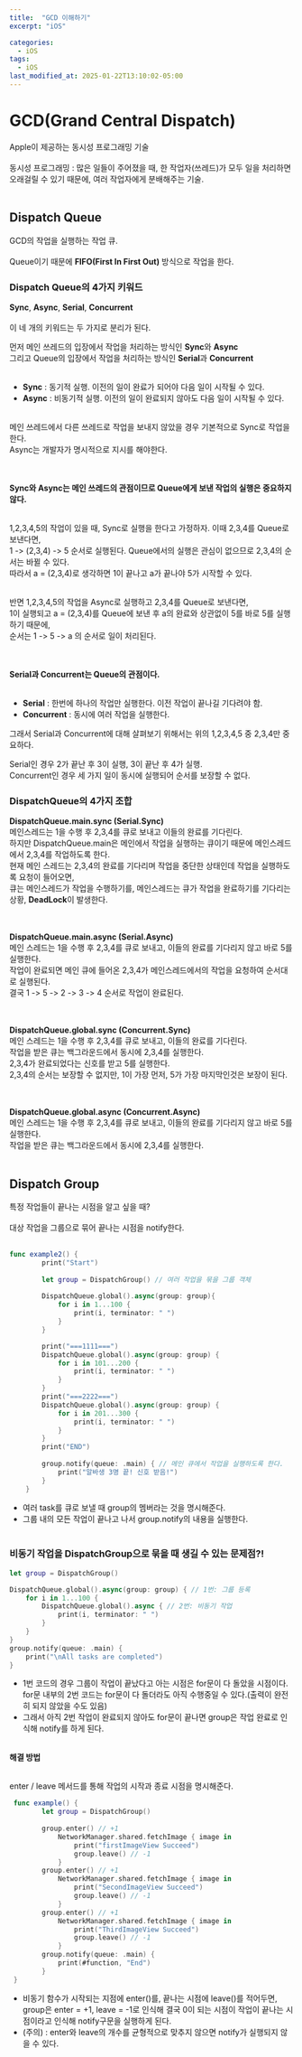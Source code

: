 ```yaml
---
title:  "GCD 이해하기"
excerpt: "iOS"

categories:
  - iOS
tags:
  - iOS
last_modified_at: 2025-01-22T13:10:02-05:00
---
```


# GCD(Grand Central Dispatch)
Apple이 제공하는 동시성 프로그래밍 기술<br>
<br>
동시성 프로그래밍 : 많은 일들이 주어졌을 때, 한 작업자(쓰레드)가 모두 일을 처리하면 오래걸릴 수 있기 때문에, 여러 작업자에게 분배해주는 기술.
<br><br>

## Dispatch Queue
GCD의 작업을 실행하는 작업 큐. <br><br>
Queue이기 때문에 **FIFO(First In First Out)** 방식으로 작업을 한다. <br>

### Dispatch Queue의 4가지 키워드
**Sync**, **Async**, **Serial**, **Concurrent**<br><br>
이 네 개의 키워드는 두 가지로 분리가 된다.<br>

먼저 메인 쓰레드의 입장에서 작업을 처리하는 방식인 **Sync**와 **Async**<br>
그리고 Queue의 입장에서 작업을 처리하는 방식인 **Serial**과 **Concurrent**<br>
<br>

- **Sync** : 동기적 실행. 이전의 일이 완료가 되어야 다음 일이 시작될 수 있다.
- **Async** : 비동기적 실행. 이전의 일이 완료되지 않아도 다음 일이 시작될 수 있다.
<br><br>

메인 쓰레드에서 다른 쓰레드로 작업을 보내지 않았을 경우 기본적으로 Sync로 작업을 한다.<br>
Async는 개발자가 명시적으로 지시를 해야한다.<br><br><br>

**Sync와 Async는 메인 쓰레드의 관점이므로 Queue에게 보낸 작업의 실행은 중요하지 않다.**<br><br>

1,2,3,4,5의 작업이 있을 때, Sync로 실행을 한다고 가정하자. 이때 2,3,4를 Queue로 보낸다면,<br>
1 -> (2,3,4) -> 5 순서로 실행된다. Queue에서의 실행은 관심이 없으므로 2,3,4의 순서는 바뀔 수 있다. <br>
따라서 a = (2,3,4)로 생각하면 1이 끝나고 a가 끝나야 5가 시작할 수 있다. <br><br>

반면 1,2,3,4,5의 작업을 Async로 실행하고 2,3,4를 Queue로 보낸다면, <br>
1이 실행되고 a = (2,3,4)를 Queue에 보낸 후 a의 완료와 상관없이 5를 바로 5를 실행하기 때문에, <br>
순서는 1 -> 5 -> a 의 순서로 일이 처리된다. <br><br><br>


**Serial과 Concurrent는 Queue의 관점이다.**<br><br>
- **Serial** : 한번에 하나의 작업만 실행한다. 이전 작업이 끝나길 기다려야 함.
- **Concurrent** : 동시에 여러 작업을 실행한다.

그래서 Serial과 Concurrent에 대해 살펴보기 위해서는 위의 1,2,3,4,5 중 2,3,4만 중요하다.<br>

Serial인 경우 2가 끝난 후 3이 실행, 3이 끝난 후 4가 실행.<br>
Concurrent인 경우 세 가지 일이 동시에 실행되어 순서를 보장할 수 없다.<br>

### DispatchQueue의 4가지 조합
**DispatchQueue.main.sync (Serial.Sync)**<br>
메인스레드는 1을 수행 후 2,3,4를 큐로 보내고 이들의 완료를 기다린다.<br>
하지만 DispatchQueue.main은 메인에서 작업을 실행하는 큐이기 때문에 메인스레드에서 2,3,4를 작업하도록 한다.<br>
현재 메인 스레드는 2,3,4의 완료를 기다리며 작업을 중단한 상태인데 작업을 실행하도록 요청이 들어오면,<br>
큐는 메인스레드가 작업을 수행하기를, 메인스레드는 큐가 작업을 완료하기를 기다리는 상황, **DeadLock**이 발생한다.<br><br><br>

**DispatchQueue.main.async (Serial.Async)**<br>
메인 스레드는 1을 수행 후 2,3,4를 큐로 보내고, 이들의 완료를 기다리지 않고 바로 5를 실행한다.<br>
작업이 완료되면 메인 큐에 들어온 2,3,4가 메인스레드에서의 작업을 요청하여 순서대로 실행된다. <br>
결국 1 -> 5 -> 2 -> 3 -> 4 순서로 작업이 완료된다. <br><br><br>

**DispatchQueue.global.sync (Concurrent.Sync)**<br>
메인 스레드는 1을 수행 후 2,3,4를 큐로 보내고, 이들의 완료를 기다린다.<br>
작업을 받은 큐는 백그라운드에서 동시에 2,3,4를 실행한다.<br>
2,3,4가 완료되었다는 신호를 받고 5를 실행한다.<br>
2,3,4의 순서는 보장할 수 없지만, 1이 가장 먼저, 5가 가장 마지막인것은 보장이 된다.<br><br><br>

**DispatchQueue.global.async (Concurrent.Async)**<br>
메인 스레드는 1을 수행 후 2,3,4를 큐로 보내고, 이들의 완료를 기다리지 않고 바로 5를 실행한다.<br>
작업을 받은 큐는 백그라운드에서 동시에 2,3,4를 실행한다.<br><br>


## Dispatch Group

특정 작업들이 끝나는 시점을 알고 싶을 때?<br><br>
대상 작업을 그룹으로 묶어 끝나는 시점을 notify한다.<br><br>

```swift
func example2() {
        print("Start")
        
        let group = DispatchGroup() // 여러 작업을 묶을 그룹 객체
        
        DispatchQueue.global().async(group: group){
            for i in 1...100 {
                print(i, terminator: " ")
            }
        }

        print("===1111===")
        DispatchQueue.global().async(group: group) {
            for i in 101...200 {
                print(i, terminator: " ")
            }
        }
        print("===2222===")
        DispatchQueue.global().async(group: group) {
            for i in 201...300 {
                print(i, terminator: " ")
            }
        }
        print("END")
        
        group.notify(queue: .main) { // 메인 큐에서 작업을 실행하도록 한다.
            print("알바생 3명 끝! 신호 받음!")
        }
    }
```
- 여러 task를 큐로 보낼 때 group의 멤버라는 것을 명시해준다.
- 그룹 내의 모든 작업이 끝나고 나서 group.notify의 내용을 실행한다.
<br><br>

### 비동기 작업을 DispatchGroup으로 묶을 때 생길 수 있는 문제점?!

```swift
let group = DispatchGroup()

DispatchQueue.global().async(group: group) { // 1번: 그룹 등록
    for i in 1...100 { 
        DispatchQueue.global().async { // 2번: 비동기 작업
            print(i, terminator: " ")
        }
    }
}
group.notify(queue: .main) {
    print("\nAll tasks are completed")
}
```
- 1번 코드의 경우 그룹이 작업이 끝났다고 아는 시점은 for문이 다 돌았을 시점이다. for문 내부의 2번 코드는 for문이 다 돌더라도 아직 수행중일 수 있다.(출력이 완전히 되지 않았을 수도 있음)
- 그래서 아직 2번 작업이 완료되지 않아도 for문이 끝나면 group은 작업 완료로 인식해 notify를 하게 된다. 
<br><br>

**해결 방법**<br><br>

enter / leave 메서드를 통해 작업의 시작과 종료 시점을 명시해준다. <br>

```swift
 func example() {
        let group = DispatchGroup()
        
        group.enter() // +1
            NetworkManager.shared.fetchImage { image in
                print("firstImageView Succeed")
                group.leave() // -1
            }
        group.enter() // +1
            NetworkManager.shared.fetchImage { image in
                print("SecondImageView Succeed")
                group.leave() // -1
            }
        group.enter() // +1
            NetworkManager.shared.fetchImage { image in
                print("ThirdImageView Succeed")
                group.leave() // -1
            }
        group.notify(queue: .main) {
            print(#function, "End")
        }
 }
```
- 비동기 함수가 시작되는 지점에 enter()를, 끝나는 시점에 leave()를 적어두면, group은 enter = +1, leave = -1로 인식해 결국 0이 되는 시점이 작업이 끝나는 시점이라고 인식해 notify구문을 실행하게 된다.
- (주의) : enter와 leave의 개수를 균형적으로 맞추지 않으면 notify가 실행되지 않을 수 있다. 

